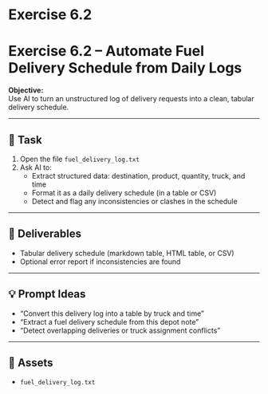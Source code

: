 # Exercise 6.2

# Exercise 6.2 – Automate Fuel Delivery Schedule from Daily Logs

**Objective:**  
Use AI to turn an unstructured log of delivery requests into a clean, tabular delivery schedule.

---

## 📝 Task

1. Open the file `fuel_delivery_log.txt`
2. Ask AI to:
   - Extract structured data: destination, product, quantity, truck, and time
   - Format it as a daily delivery schedule (in a table or CSV)
   - Detect and flag any inconsistencies or clashes in the schedule

---

## 🎯 Deliverables

- Tabular delivery schedule (markdown table, HTML table, or CSV)
- Optional error report if inconsistencies are found

---

## 💡 Prompt Ideas

- “Convert this delivery log into a table by truck and time”
- “Extract a fuel delivery schedule from this depot note”
- “Detect overlapping deliveries or truck assignment conflicts”

---

## 📁 Assets

- `fuel_delivery_log.txt`
